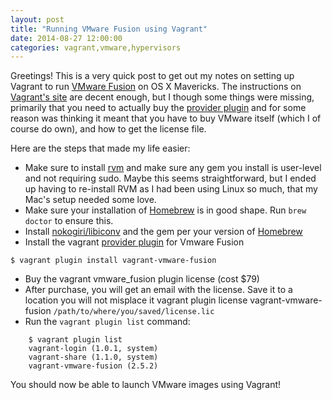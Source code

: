 ```yaml
---
layout: post
title: "Running VMware Fusion using Vagrant"
date: 2014-08-27 12:00:00
categories: vagrant,vmware,hypervisors
---
```


Greetings! This is a very quick post to get out my notes on setting up Vagrant to run [VMware Fusion][vmware_fusion] on OS X Mavericks. The instructions on [Vagrant's site][vagrant_vmware_fusion_plugin_install] are decent enough, but I though some things were missing, primarily that you need to actually buy the [provider plugin][vagrant_vmware_fusion_plugin] and for some reason was thinking it meant that you have to buy VMware itself (which I of course do own), and how to get the license file.


Here are the steps that made my life easier:

- Make sure to install [rvm][rvm] and make sure any gem you install is user-level and not requiring sudo. Maybe this seems straightforward, but I ended up having to re-install RVM as I had been using Linux so much, that my Mac's setup needed some love.
- Make sure your installation of [Homebrew][homebrew] is in good shape. Run ```brew doctor``` to ensure this.
- Install [nokogiri/libiconv][nokogiri] and the gem per your version of [Homebrew][homebrew]
- Install the vagrant [provider plugin][vagrant_vmware_fusion_plugin] for Vmware Fusion

```$ vagrant plugin install vagrant-vmware-fusion```

- Buy the vagrant vmware_fusion plugin license (cost $79)
- After purchase, you will get an email with the license. Save it to a location you will not misplace it
vagrant plugin license vagrant-vmware-fusion ```/path/to/where/you/saved/license.lic```
- Run the ```vagrant plugin list``` command:

```
    $ vagrant plugin list
    vagrant-login (1.0.1, system)
    vagrant-share (1.1.0, system)
    vagrant-vmware-fusion (2.5.2)
```
You should now be able to launch VMware images using Vagrant!


[vagrant_vmware_fusion_plugin_install]: https://docs.vagrantup.com/v2/vmware/installation.html
[vmware_fusion]: http://www.vmware.com/products/fusion
[vagrant_vmware_fusion_plugin]: https://www.vagrantup.com/vmware
[rvm]: http://rvm.io
[homebrew]: http://brew.sh
[nokogiri]: http://nokogiri.org/tutorials/installing_nokogiri.html
